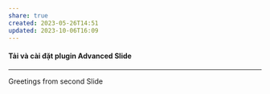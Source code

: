 ```yaml
---
share: true
created: 2023-05-26T14:51
updated: 2023-10-06T16:09
---
```

#### Tải và cài đặt plugin Advanced Slide

---

Greetings from second Slide
